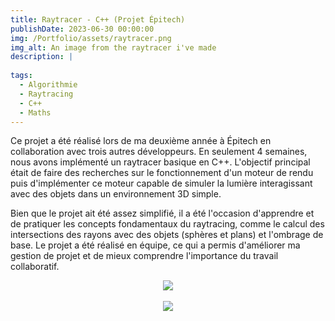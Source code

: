 ```yaml
---
title: Raytracer - C++ (Projet Épitech)
publishDate: 2023-06-30 00:00:00
img: /Portfolio/assets/raytracer.png
img_alt: An image from the raytracer i've made
description: |
  
tags:
  - Algorithmie
  - Raytracing
  - C++
  - Maths
---
```


Ce projet a été réalisé lors de ma deuxième année à Épitech en collaboration avec trois autres développeurs. En seulement 4 semaines, nous avons implémenté un raytracer basique en C++. L'objectif principal était de faire des recherches sur le fonctionnement d'un moteur de rendu puis d'implémenter ce moteur capable de simuler la lumière interagissant avec des objets dans un environnement 3D simple.

Bien que le projet ait été assez simplifié, il a été l'occasion d'apprendre et de pratiquer les concepts fondamentaux du raytracing, comme le calcul des intersections des rayons avec des objets (sphères et plans) et l'ombrage de base. Le projet a été réalisé en équipe, ce qui a permis d'améliorer ma gestion de projet et de mieux comprendre l'importance du travail collaboratif.
<br>

<center>
  <img src="/Portfolio/assets/raytracer.png">
  <br>
  <br>
  <img src="/Portfolio/assets/raytracer_2.png">
</center>